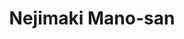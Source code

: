 --- 
title: "Nejimaki Mano-san"
publishdate: "2019-7-9T16:48:46+02:00"
src: "https://365manga.net/manga/nejimaki-mano-san"
image: "https://data.365manga.net/images/thumbnails/15776-nejimaki-mano-san.jpg"
description: "New transfer student Mano Shouko just wants to live her life independently without relying on others. When Noda Seiji, the boy who sits beside her in class, catches her messing up the school festival art decorations on camera, she's trapped into accompanying him home every day. She wants nothing more than to change seats to free herself of him, but her feelings may change when she encounters someone from his…"
---